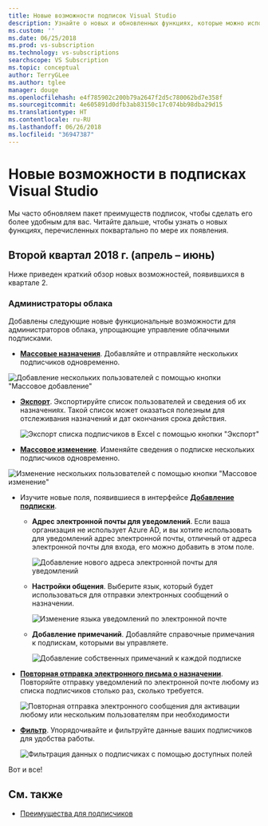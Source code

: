 ```yaml
---
title: Новые возможности подписок Visual Studio
description: Узнайте о новых и обновленных функциях, которые можно использовать для управления подписками Visual Studio.
ms.custom: ''
ms.date: 06/25/2018
ms.prod: vs-subscription
ms.technology: vs-subscriptions
searchscope: VS Subscription
ms.topic: conceptual
author: TerryGLee
ms.author: tglee
manager: douge
ms.openlocfilehash: e4f785902c200b79a2647f2d5c780062bd7e358f
ms.sourcegitcommit: 4e605891d0dfb3ab83150c17c074bb98dba29d15
ms.translationtype: HT
ms.contentlocale: ru-RU
ms.lasthandoff: 06/26/2018
ms.locfileid: "36947387"
---
```

# <a name="what39s-new-in-visual-studio-subscriptions"></a>Новые возможности в подписках Visual Studio

Мы часто обновляем пакет преимуществ подписок, чтобы сделать его более удобным для вас. Читайте дальше, чтобы узнать о новых функциях, перечисленных поквартально по мере их появления.

## <a name="2018-q2-april-june"></a>Второй квартал 2018 г. (апрель – июнь)

Ниже приведен краткий обзор новых возможностей, появившихся в квартале 2.

### <a name="cloud-administrators"></a>Администраторы облака

Добавлены следующие новые функциональные возможности для администраторов облака, упрощающие управление облачными подписками.

* [**Массовые назначения**](/visualstudio/subscriptions/assign-license#bulk-assignments). Добавляйте и отправляйте нескольких подписчиков одновременно.

 ![Добавление нескольких пользователей с помощью кнопки "Массовое добавление"](media\bulk-add-multiple-subscribers.png)

* [**Экспорт**](/visualstudio/subscriptions/exporting-subscriptions). Экспортируйте список пользователей и сведения об их назначениях. Такой список может оказаться полезным для отслеживания назначений и дат окончания срока действия.

   ![Экспорт списка подписчиков в Excel с помощью кнопки "Экспорт"](media\export-subscriber-list-to-csv.png)


* [**Массовое изменение**](/visualstudio/subscriptions/edit-license#editing-multiple-subscribers-by-using-bulk-edit). Изменяйте сведения о подписке нескольких подписчиков одновременно.

 ![Изменение нескольких пользователей с помощью кнопки "Массовое изменение"](media\bulk-edit-multiple-subscribers.png)

* Изучите новые поля, появившиеся в интерфейсе [ **Добавление подписки**](assign-license.md).

  * **Адрес электронной почты для уведомлений**. Если ваша организация не использует Azure AD, и вы хотите использовать для уведомлений адрес электронной почты, отличный от адреса электронной почты для входа, его можно добавить в этом поле.

    ![Добавление нового адреса электронной почты для уведомлений](media\add-new-subscriber-notification-email.png)

  * **Настройки общения**. Выберите язык, который будет использоваться для отправки электронных сообщений о назначении.

    ![Изменение языка уведомлений по электронной почте](media\change-subscriber-communication-preference.png)

  * **Добавление примечаний**. Добавляйте справочные примечания к подпискам, которыми вы управляете.

    ![Добавление собственных примечаний к каждой подписке](media\add-subscriber-reference-notes.png)

* [**Повторная отправка электронного письма о назначении**](resend-assignment-email.md). Повторяйте отправку уведомлений по электронной почте любому из списка подписчиков столько раз, сколько требуется.

  ![Повторная отправка электронного сообщения для активации любому или нескольким пользователям при необходимости](media\resend-subscriber-activation-emails.png)

* [**Фильтр**](search-license.md). Упорядочивайте и фильтруйте данные ваших подписчиков для удобства работы.

  ![Фильтрация данных о подписчиках с помощью доступных полей](media\filter-subscriber-data.png)

Вот и все!

## <a name="see-also"></a>См. также

* [Преимущества для подписчиков](subscriber-benefits.md)
